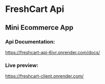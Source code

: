 # FreshCart Api

## Mini Ecommerce App

### Api Documentation:
https://freshcart-api-6ivr.onrender.com/docs/


### Live preview:
https://freshcart-client.onrender.com/